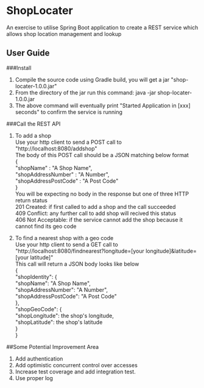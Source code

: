# ShopLocater
An exercise to utilise Spring Boot application to create a REST service which allows shop location management and lookup

## User Guide

###Install
1. Compile the source code using Gradle build, you will get a jar "shop-locater-1.0.0.jar"
2. From the directory of the jar run this command: java -jar shop-locater-1.0.0.jar
3. The above command will eventually print "Started Application in [xxx] seconds" to confirm the service is running

###Call the REST API
1. To add a shop  
Use your http client to send a POST call to "http://localhost:8080/addshop"  
The body of this POST call should be a JSON matching below format  
{  
    "shopName" : "A Shop Name",  
    "shopAddressNumber" : "A Number",  
    "shopAddressPostCode" : "A Post Code"  
}  
You will be expecting no body in the response but one of three HTTP return status  
    201 Created: if first called to add a shop and the call succeeded  
    409 Conflict: any further call to add shop will recived this status  
    406 Not Acceptable: if the service cannot add the shop because it cannot find its geo code  

2. To find a nearest shop with a geo code  
Use your http client to send a GET call to "http://localhost:8080/findnearest?longitude=[your longitude]&latitude=[your latitude]"  
This call will return a JSON body looks like below  
{  
  "shopIdentity": {  
    "shopName": "A Shop Name",  
    "shopAddressNumber": "A Number",  
    "shopAddressPostCode": "A Post Code"  
  },  
  "shopGeoCode": {  
    "shopLongitude": the shop's longitude,  
    "shopLatitude": the shop's latitude  
  }  
}  

##Some Potential Improvement Area
1. Add authentication
2. Add optimistic concurrent control over accesses
3. Increase test coverage and add integration test.
4. Use proper log

